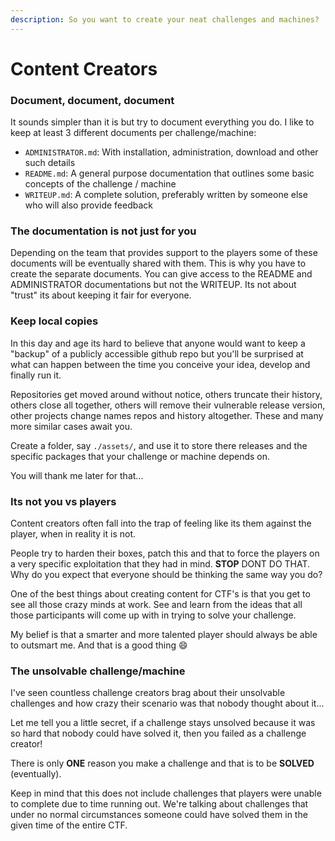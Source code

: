 ```yaml
---
description: So you want to create your neat challenges and machines?
---
```


# Content Creators

### Document, document, document

It sounds simpler than it is but try to document everything you do. I like to keep at least 3 different documents per challenge/machine:

* `ADMINISTRATOR.md`: With installation, administration, download and other such details
* `README.md`: A general purpose documentation that outlines some basic concepts of the challenge / machine
* `WRITEUP.md`: A complete solution, preferably written by someone else who will also provide feedback

### The documentation is not just for you

Depending on the team that provides support to the players some of these documents will be eventually shared with them. This is why you have to create the separate documents. You can give access to the README and ADMINISTRATOR documentations but not the WRITEUP. Its not about "trust" its about keeping it fair for everyone.

### Keep local copies

In this day and age its hard to believe that anyone would want to keep a "backup" of a publicly accessible github repo but you'll be surprised at what can happen between the time you conceive your idea, develop and finally run it.

Repositories get moved around without notice, others truncate their history, others close all together, others will remove their vulnerable release version, other projects change names repos and history altogether. These and many more similar cases await you.

Create a folder, say `./assets/`, and use it to store there releases and the specific packages that your challenge or machine depends on.

You will thank me later for that...

### Its not you vs players

Content creators often fall into the trap of feeling like its them against the player, when in reality it is not. &#x20;

People try to harden their boxes, patch this and that to force the players on a very specific exploitation that they had in mind. **STOP** DONT DO THAT. Why do you expect that everyone should be thinking the same way you do?

One of the best things about creating content for CTF's is that you get to see all those crazy minds at work. See and learn from the ideas that all those participants will come up with in trying to solve your challenge.

My belief is that a smarter and more talented player should always be able to outsmart me. And that is a good thing :smile:

### The unsolvable challenge/machine

I've seen countless challenge creators brag about their unsolvable challenges and how crazy their scenario was that nobody thought about it...

Let me tell you a little secret, if a challenge stays unsolved because it was so hard that nobody could have solved it, then you failed as a challenge creator!

There is only **ONE** reason you make a challenge and that is to be **SOLVED** (eventually).

Keep in mind that this does not include challenges that players were unable to complete due to time running out. We're talking about challenges that under no normal circumstances someone could have solved them in the given time of the entire CTF.



